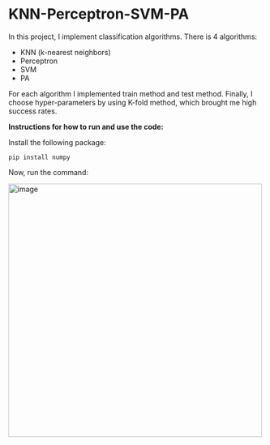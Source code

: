 # KNN-Perceptron-SVM-PA

In this project, I implement classification algorithms.
There is 4 algorithms:
- KNN (k-nearest neighbors)
- Perceptron
- SVM
- PA 

For each algorithm I implemented train method and test method.
Finally, I choose hyper-parameters by using K-fold method, which brought me high success rates.


**Instructions for how to run and use the code:**

Install the following package:
```
pip install numpy
 ```
 Now, run the command:<br/>
 
 <img width="500" alt="image" src="https://user-images.githubusercontent.com/73131451/163049999-87e57608-0e2d-4260-bb3a-4d21b706b229.png">

